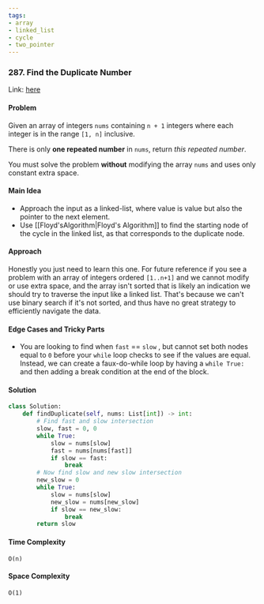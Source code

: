 ```yaml
---
tags:
- array
- linked_list
- cycle
- two_pointer
---
```

### 287. Find the Duplicate Number

Link: [here](https://leetcode.com/problems/find-the-duplicate-number/description/)

#### Problem
Given an array of integers `nums` containing `n + 1` integers where each integer is in the range `[1, n]` inclusive.

There is only **one repeated number** in `nums`, return _this repeated number_.

You must solve the problem **without** modifying the array `nums` and uses only constant extra space.

#### Main Idea
- Approach the input as a linked-list, where value is value but also the pointer to the next element.
- Use [[Floyd'sAlgorithm|Floyd's Algorithm]] to find the starting node of the cycle in the linked list, as that corresponds to the duplicate node.

#### Approach
Honestly you just need to learn this one. For future reference if you see a problem with an array of integers ordered `[1..n+1]` and we cannot modify or use extra space, and the array isn't sorted that is likely an indication we should try to traverse the input like a linked list. That's because we can't use binary search if it's not sorted, and thus have no great strategy to efficiently navigate the data.

#### Edge Cases and Tricky Parts
- You are looking to find when `fast` == `slow` , but cannot set both nodes equal to `0` before your `while` loop checks to see if the values are equal. Instead, we can create a faux-do-while loop by having a `while True:` and then adding a break condition at the end of the block.

#### Solution
```python 
class Solution:
    def findDuplicate(self, nums: List[int]) -> int:
        # Find fast and slow intersection
        slow, fast = 0, 0
        while True:
            slow = nums[slow]
            fast = nums[nums[fast]]
            if slow == fast:
                break
        # Now find slow and new slow intersection
        new_slow = 0
        while True:
            slow = nums[slow]
            new_slow = nums[new_slow]
            if slow == new_slow:
                break
        return slow
```

#### Time Complexity
`O(n)`

#### Space Complexity
`O(1)`

